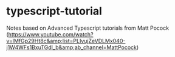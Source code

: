 # typescript-tutorial
Notes based on Advanced Typescript tutorials from Matt Pocock (https://www.youtube.com/watch?v=lMfGp29Ht8c&amp;list=PLIvujZeVDLMx040-j1W4WFs1BxuTGdI_b&amp;ab_channel=MattPocock)
